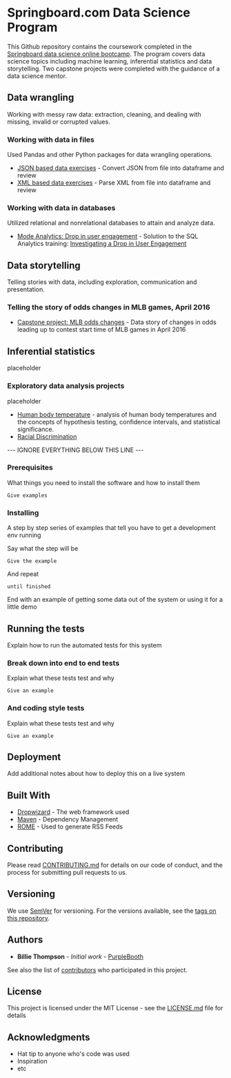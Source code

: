 # Springboard.com Data Science Program

This Github repository contains the coursework completed in the [Springboard data science online bootcamp](https://www.springboard.com/workshops/data-science-career-track/).  The program covers data science topics including machine learning, inferential statistics and data storytelling.  Two capstone projects were completed with the guidance of a data science mentor.

## Data wrangling

Working with messy raw data: extraction, cleaning, and dealing with missing, invalid or corrupted values.

### Working with data in files

Used Pandas and other Python packages for data wrangling operations.

* [JSON based data exercises](https://github.com/vincelaird/springboard/blob/master/data_wrangling_json/sliderule_dsi_json_exercise.ipynb) - Convert JSON from file into dataframe and review
* [XML based data exercises](https://github.com/vincelaird/springboard/blob/master/data_wrangling_xml/sliderule_dsi_xml_exercise.ipynb) - Parse XML from file into dataframe and review

### Working with data in databases

Utilized relational and nonrelational databases to attain and analyze data.

* [Mode Analytics: Drop in user engagement](https://modeanalytics.com/vincelaird/reports/fbf0fd3327dd/runs/23fa4c90a7d2) - Solution to the SQL Analytics training: [Investigating a Drop in User Engagement](https://community.modeanalytics.com/sql/tutorial/a-drop-in-user-engagement/)

## Data storytelling

Telling stories with data, including exploration, communication and presentation.

### Telling the story of odds changes in MLB games, April 2016

* [Capstone project: MLB odds changes](https://github.com/vincelaird/springboard/blob/master/capstone/Data%20story.ipynb) - Data story of changes in odds leading up to contest start time of MLB games in April 2016

## Inferential statistics

placeholder

### Exploratory data analysis projects

placeholder

* [Human body temperature](https://github.com/vincelaird/springboard/blob/master/human_temp/sliderule_dsi_inferential_statistics_exercise_1.ipynb) - analysis of human body temperatures and the concepts of hypothesis testing, confidence intervals, and statistical significance.
* [Racial Discrimination]()

--- IGNORE EVERYTHING BELOW THIS LINE ---

### Prerequisites

What things you need to install the software and how to install them

```
Give examples
```

### Installing

A step by step series of examples that tell you have to get a development env running

Say what the step will be

```
Give the example
```

And repeat

```
until finished
```

End with an example of getting some data out of the system or using it for a little demo

## Running the tests

Explain how to run the automated tests for this system

### Break down into end to end tests

Explain what these tests test and why

```
Give an example
```

### And coding style tests

Explain what these tests test and why

```
Give an example
```

## Deployment

Add additional notes about how to deploy this on a live system

## Built With

* [Dropwizard](http://www.dropwizard.io/1.0.2/docs/) - The web framework used
* [Maven](https://maven.apache.org/) - Dependency Management
* [ROME](https://rometools.github.io/rome/) - Used to generate RSS Feeds

## Contributing

Please read [CONTRIBUTING.md](https://gist.github.com/PurpleBooth/b24679402957c63ec426) for details on our code of conduct, and the process for submitting pull requests to us.

## Versioning

We use [SemVer](http://semver.org/) for versioning. For the versions available, see the [tags on this repository](https://github.com/your/project/tags). 

## Authors

* **Billie Thompson** - *Initial work* - [PurpleBooth](https://github.com/PurpleBooth)

See also the list of [contributors](https://github.com/your/project/contributors) who participated in this project.

## License

This project is licensed under the MIT License - see the [LICENSE.md](LICENSE.md) file for details

## Acknowledgments

* Hat tip to anyone who's code was used
* Inspiration
* etc
